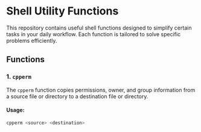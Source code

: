 # Shell Utility Functions

This repository contains useful shell functions designed to simplify certain tasks in your daily workflow. Each function is tailored to solve specific problems efficiently.

## Functions

### 1. `cpperm`

The `cpperm` function copies permissions, owner, and group information from a source file or directory to a destination file or directory.

#### Usage:

```bash
cpperm <source> <destination>

